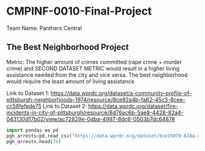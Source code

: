 # CMPINF-0010-Final-Project
Team Name: Panthers Central
## The Best Neighborhood Project
Metric: The higher amount of crimes committed (rape crime + murder crime) and SECOND DATASET METRIC would result in a higher living assistance needed from the city and vice versa. The best neighborhood would require the least amount of living assistance 

Link to Dataset 1: https://data.wprdc.org/dataset/a-community-profile-of-pittsburgh-neighborhoods-1974/resource/8ce92a4b-fa62-45c3-8cee-cc58fefede75
Link to Dataset 2: https://data.wprdc.org/dataset/fire-incidents-in-city-of-pittsburgh/resource/8d76ac6b-5ae8-4428-82a4-043130d17b02/view/ac72829e-0dba-4997-8dc6-0503b7dc6487#

```python
import pandas as pd
pgh_arrests=pd.read_csv("https://data.wprdc.org/dataset/bce15079-618a-4bf3-badf-8aa372c3aea2/resource/8ce92a4b-fa62-45c3-8cee-cc58fefede75/download/arrests-for-major-crimes-1972.csv")
pgh_arrests.head(70)
```
